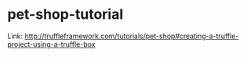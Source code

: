 # pet-shop-tutorial



Link: http://truffleframework.com/tutorials/pet-shop#creating-a-truffle-project-using-a-truffle-box

